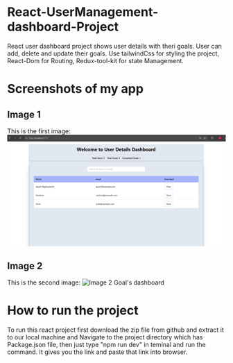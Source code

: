 
# React-UserManagement-dashboard-Project
React user dashboard project shows user details with theri goals. User can add, delete and update their goals. Use tailwindCss for styling the project, React-Dom for Routing, Redux-tool-kit for state Management.

# Screenshots of my app
## Image 1
This is the first image:
![](src/assets/Images/img1.png "Image 1 User's Dashboard")

## Image 2
This is the second image:
![](assets/Images/img2.png "Image 2 Goal's dashboard")


# How to run the project
To run this react project first download the zip file from github and extract it to our local machine and Navigate to the project directory which has Package.json file, then just type "npm run dev" in teminal and run the command. It gives you the link and paste that link into browser.
